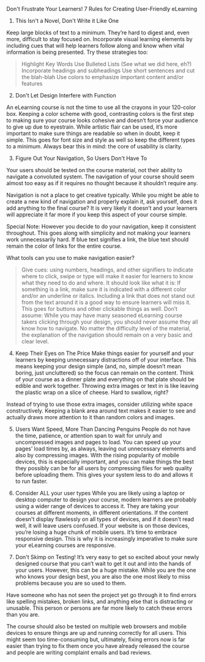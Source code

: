 Don't Frustrate Your Learners! 7 Rules for Creating User-Friendly eLearning 


1) This Isn't a Novel, Don't Write it Like One

Keep large blocks of text to a minimum. They’re hard to digest and, even more, difficult to stay focused on. Incorporate visual learning elements by including cues that will help learners follow along and know when vital information is being presented. Try these strategies too: 

>Highlight Key Words
>Use Bulleted Lists (See what we did here, eh?)
>Incorporate headings and subheadings
>Use short sentences and cut the blah-blah
>Use colors to emphasize important content and/or features

2) Don't Let Design Interfere with Function

An eLearning course is not the time to use all the crayons in your 120-color box. Keeping a color scheme with good, contrasting colors is the first step to making sure your course looks cohesive and doesn’t force your audience to give up due to eyestrain. While artistic flair can be used, it’s more important to make sure things are readable so when in doubt, keep it simple. This goes for font size and style as well so keep the different types to a minimum. Always bear this in mind: the core of usability is clarity.

3) Figure Out Your Navigation, So Users Don't Have To

Your users should be tested on the course material, not their ability to navigate a convoluted system. The navigation of your course should seem almost too easy as if it requires no thought because it shouldn’t require any.

Navigation is not a place to get creative typically. While you might be able to create a new kind of navigation and properly explain it, ask yourself, does it add anything to the final course? It is very likely it doesn’t and your learners will appreciate it far more if you keep this aspect of your course simple.

Special Note: However you decide to do your navigation, keep it consistent throughout. This goes along with simplicity and not making your learners work unnecessarily hard. If blue text signifies a link, the blue text should remain the color of links for the entire course.

What tools can you use to make navigation easier?

> Give cues:  using numbers, headings, and other signifiers to indicate where to click, swipe or type will make it easier for learners to know what they need to do and where.
> It should look like what it is:  If something is a link, make sure it is indicated with a different color and/or an underline or italics. Including a link that does not stand out from the text around it is a good way to ensure learners will miss it. This goes for buttons and other clickable things as well.
> Don’t assume:  While you may have many seasoned eLearning course takers clicking through your design, you should never assume they all know how to navigate. No matter the difficulty level of the material, the explanation of the navigation should remain on a very basic and clear level.

4) Keep Their Eyes on The Price
Make things easier for yourself and your learners by keeping unnecessary distractions off of your interface. This means keeping your design simple (and, no, simple doesn’t mean boring, just uncluttered) so the focus can remain on the content. Think of your course as a dinner plate and everything on that plate should be edible and work together. Throwing extra images or text in is like leaving the plastic wrap on a slice of cheese. Hard to swallow, right?

Instead of trying to use those extra images, consider utilizing white space constructively. Keeping a blank area around text makes it easier to see and actually draws more attention to it than random colors and images.
 
5) Users Want Speed, More Than Dancing Penguins
People do not have the time, patience, or attention span to wait for unruly and uncompressed images and pages to load. You can speed up your pages’ load times by, as always, leaving out unnecessary elements and also by compressing images. With the rising popularity of mobile devices, this is especially important, and you can make things the best they possibly can be for all users by compressing files for web quality before uploading them. This gives your system less to do and allows it to run faster.


6) Consider ALL your user types
While you are likely using a laptop or desktop computer to design your course, modern learners are probably using a wider range of devices to access it. They are taking your courses at different moments, in different orientations. If the content doesn't display flawlessly on all types of devices, and if it doesn’t read well, it will leave users confused. If your website is on those devices, you’re losing a huge chunk of mobile users. It’s time to embrace responsive design. This is why it is increasingly imperative to make sure your eLearning courses are responsive.  


7) Don't Skimp on Testing!
It’s very easy to get so excited about your newly designed course that you can’t wait to get it out and into the hands of your users. However, this can be a huge mistake. While you are the one who knows your design best, you are also the one most likely to miss problems because you are so used to them.

Have someone who has not seen the project yet go through it to find errors like spelling mistakes, broken links, and anything else that is distracting or unusable. This person or persons are far more likely to catch these errors than you are.

The course should also be tested on multiple web browsers and mobile devices to ensure things are up and running correctly for all users. This might seem too time-consuming but, ultimately, fixing errors now is far easier than trying to fix them once you have already released the course and people are writing complaint emails and bad reviews.
